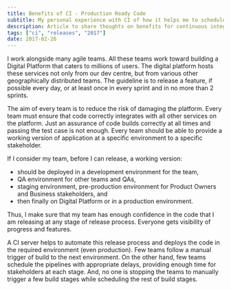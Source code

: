 ```yaml
---
title: Benefits of CI - Production Ready Code
subtitle: My personal experience with CI of how it helps me to schedule my releases
description: Article to share thoughts on benefits for continuous integration. A use case on how continuous integration can help release a production ready code
tags: ["ci", "releases", "2017"]
date: 2017-02-26
---
```


I work alongside many agile teams. All these teams work toward building a Digital Platform that caters to millions of users. The digital platform hosts these services not only from our dev centre, but from various other geographically distributed teams. The guideline is to release a feature, if possible every day, or at least once in every sprint and in no more than 2 sprints.

The aim of every team is to reduce the risk of damaging the platform. Every team must ensure that code correctly integrates with all other services on the platform. Just an assurance of code builds correctly at all times and passing the test case is not enough. Every team should be able to provide a working version of application at a specific environment to a specific stakeholder.

If I consider my team, before I can release, a working version:
- should be deployed in a development environment for the team,
- QA environment for other teams and QAs,
- staging environment, pre-production environment for Product Owners and Business stakeholders, and
- then finally on Digital Platform or in a production environment.

Thus, I make sure that my team has enough confidence in the code that I am releasing at any stage of release process. Everyone gets visibility of progress and features.

A CI server helps to automate this release process and deploys the code in the required environment (even production). Few teams follow a manual trigger of build to the next environment. On the other hand, few teams schedule the pipelines with appropriate delays, providing enough time for stakeholders at each stage. And, no one is stopping the teams to manually trigger a few build stages while scheduling the rest of build stages.



